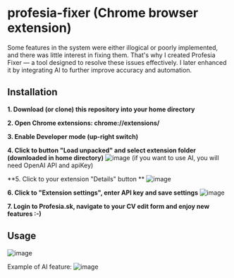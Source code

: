 # profesia-fixer (Chrome browser extension)
Some features in the system were either illogical or poorly implemented, and there was little interest in fixing them. That's why I created Profesia Fixer — a tool designed to resolve these issues effectively. I later enhanced it by integrating AI to further improve accuracy and automation.

## Installation

**1. Download (or clone) this repository into your home directory**

**2. Open Chrome extensions: chrome://extensions/**

**3. Enable Developer mode (up-right switch)**

**4. Click to button "Load unpacked" and select extension folder (downloaded in home directory)**
![image](https://github.com/user-attachments/assets/ed779ad2-aaa9-4b7b-8d9c-21f298b1e1ee)
(if you want to use AI, you will need OpenAI API and apiKey)

**5. Click to your extension "Details" button **
![image](https://github.com/user-attachments/assets/d6cca4e4-0f32-4a16-94b3-2bd84f7b8bc2)

**6. Click to "Extension settings", enter API key and save settings**
![image](https://github.com/user-attachments/assets/3d4a70a9-6b83-4bec-a19a-4d455bcd333c)

**7. Login to Profesia.sk, navigate to your CV edit form and enjoy new features :-)**



## Usage

![image](https://github.com/user-attachments/assets/78a15f0e-95fe-4833-af7e-e1b7fd0126fd)

Example of AI feature:
![image](https://github.com/user-attachments/assets/224ebb98-3d3b-474c-81d0-00c8c60d60dd)
